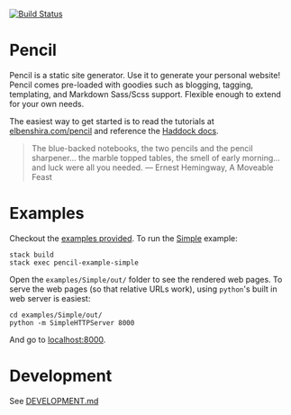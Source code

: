 [![Build Status](https://travis-ci.org/elben/pencil.svg?branch=master)](https://travis-ci.org/elben/pencil)

# Pencil

Pencil is a static site generator. Use it to generate your personal website!
Pencil comes pre-loaded with goodies such as blogging, tagging, templating,
and Markdown Sass/Scss support. Flexible enough to extend for your own needs.

The easiest way to get started is to read the tutorials at
[elbenshira.com/pencil](http://elbenshira.com/pencil) and reference the [Haddock
docs](https://hackage.haskell.org/package/pencil).

> The blue-backed notebooks, the two pencils and the pencil sharpener... the
> marble topped tables, the smell of early morning... and luck were all you
> needed. — Ernest Hemingway, A Moveable Feast

# Examples

Checkout the [examples provided](https://github.com/elben/pencil/tree/master/examples). To run the [Simple](https://github.com/elben/pencil/tree/master/examples/Simple) example:

```
stack build
stack exec pencil-example-simple
```

Open the `examples/Simple/out/` folder to see the rendered web pages. To serve
the web pages (so that relative URLs work), using `python`'s built in web server
is easiest:

```
cd examples/Simple/out/
python -m SimpleHTTPServer 8000
```

And go to [localhost:8000](http://localhost:8000).

# Development

See [DEVELOPMENT.md](DEVELOPMENT.md)
